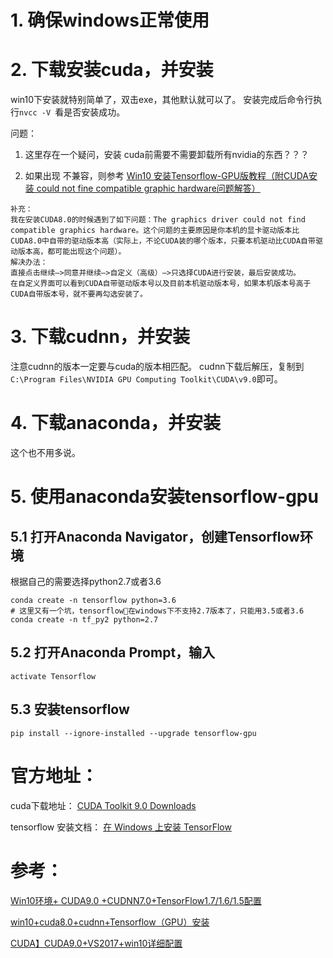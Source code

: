 
# 1. 确保windows正常使用
# 2. 下载安装cuda，并安装
win10下安装就特别简单了，双击exe，其他默认就可以了。
安装完成后命令行执行```nvcc -V ```看是否安装成功。

问题：
1. 这里存在一个疑问，安装 cuda前需要不需要卸载所有nvidia的东西？？？

2. 如果出现 不兼容，则参考 [Win10 安装Tensorflow-GPU版教程（附CUDA安装 could not fine compatible graphic hardware问题解答）](https://blog.csdn.net/ygjustgo/article/details/78883981)
```
补充： 
我在安装CUDA8.0的时候遇到了如下问题：The graphics driver could not find compatible graphics hardware。这个问题的主要原因是你本机的显卡驱动版本比CUDA8.0中自带的驱动版本高（实际上，不论CUDA装的哪个版本，只要本机驱动比CUDA自带驱动版本高，都可能出现这个问题）。 
解决办法： 
直接点击继续—>同意并继续—>自定义（高级）—>只选择CUDA进行安装，最后安装成功。 
在自定义界面可以看到CUDA自带驱动版本号以及目前本机驱动版本号，如果本机版本号高于CUDA自带版本号，就不要再勾选安装了。 
```


# 3. 下载cudnn，并安装
注意cudnn的版本一定要与cuda的版本相匹配。
cudnn下载后解压，复制到```C:\Program Files\NVIDIA GPU Computing Toolkit\CUDA\v9.0```即可。

# 4. 下载anaconda，并安装
这个也不用多说。

# 5. 使用anaconda安装tensorflow-gpu

## 5.1 打开Anaconda Navigator，创建Tensorflow环境
根据自己的需要选择python2.7或者3.6
```
conda create -n tensorflow python=3.6
# 这里又有一个坑，tensorflow在windows下不支持2.7版本了，只能用3.5或者3.6
conda create -n tf_py2 python=2.7
```

## 5.2 打开Anaconda Prompt，输入
```activate Tensorflow```

## 5.3 安装tensorflow
```
pip install --ignore-installed --upgrade tensorflow-gpu 
```




# 官方地址：
cuda下载地址：
[CUDA Toolkit 9.0 Downloads](https://developer.nvidia.com/cuda-90-download-archive?target_os=Windows&target_arch=x86_64&target_version=10&target_type=exelocal)

tensorflow 安装文档：
[在 Windows 上安装 TensorFlow](https://www.tensorflow.org/install/install_windows?hl=zh-cn)

# 参考：
[Win10环境+ CUDA9.0 +CUDNN7.0+TensorFlow1.7/1.6/1.5配置](https://blog.csdn.net/xuefengyang666/article/details/79422012)

[win10+cuda8.0+cudnn+Tensorflow（GPU）安装](https://blog.csdn.net/weixin_36368407/article/details/54177380)


[CUDA】CUDA9.0+VS2017+win10详细配置](https://blog.csdn.net/u013165921/article/details/77891913)
